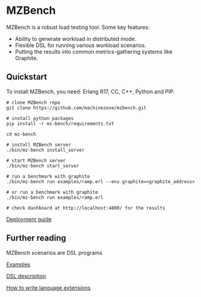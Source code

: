 # MZBench

MZBench is a robust load testing tool. Some key features:
* Ability to generate workload in distributed mode.
* Flexible DSL for running various workload scenarios.
* Putting the results into common metrics-gathering systems like Graphite.

## Quickstart

To install MZBench, you need: Erlang R17, CC, C++, Python and PIP.

    # clone MZBench repo
    git clone https://github.com/machinezone/mzbench.git

    # install python packages
    pip install -r mz-bench/requirements.txt

    cd mz-bench

    # install MZBench server
    ./bin/mz-bench install_server

    # start MZBench server
    ./bin/mz-bench start_server

    # run a benchmark with graphite
    ./bin/mz-bench run examples/ramp.erl --env graphite=<graphite_address>

    # or run a benchmark with graphite
    ./bin/mz-bench run examples/ramp.erl

    # check dashboard at http://localhost:4800/ for the results

[Deployment guide](doc/deployment_guide.md)

## Further reading

MZBench scenarios are DSL programs

[Examples](doc/examples.md)

[DSL description](doc/scenario_dsl.md)

[How to write language extensions](doc/worker_howto.md)
